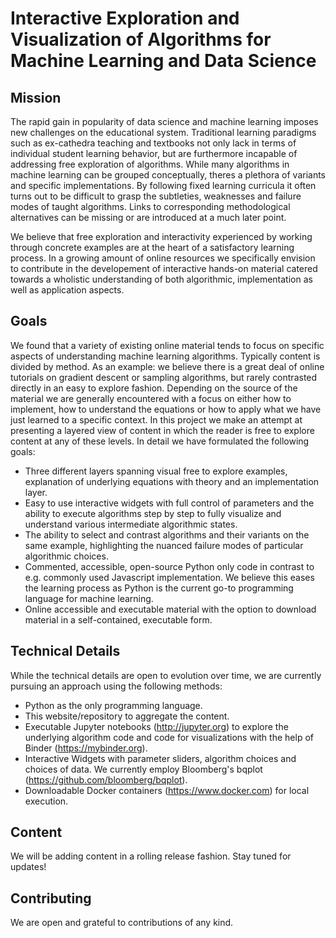 # Interactive Exploration and Visualization of Algorithms for Machine Learning and Data Science

## Mission
The rapid gain in popularity of data science and machine learning imposes new challenges on the educational system. Traditional 
learning paradigms such as ex-cathedra teaching and textbooks not only lack in terms of individual student learning behavior, but are furthermore incapable of addressing free exploration of algorithms. 
While many algorithms in machine learning can be grouped conceptually, theres a plethora of variants and specific implementations. By following fixed learning curricula it often turns out to be difficult to grasp the subtleties, weaknesses and failure modes of taught algorithms. Links to corresponding methodological alternatives can be missing or are introduced at a much later point. 

We believe that free exploration and interactivity experienced by working through concrete examples are at the heart of a satisfactory learning process. In a growing amount of online resources we specifically envision to contribute in the developement of interactive hands-on material catered towards a wholistic understanding of both algorithmic, implementation as well as application aspects.    

## Goals
We found that a variety of existing online material tends to focus on specific aspects of understanding machine learning algorithms. Typically content is divided by method. As an example: we believe there is a great deal of online tutorials on gradient descent or sampling algorithms, but rarely contrasted directly in an easy to explore fashion. Depending on the source of the material we are generally encountered with a focus on either how to implement, how to understand the equations or how to apply what we have just learned to a specific context. In this project we make an attempt at presenting a layered view of content in which the reader is free to explore content at any of these levels. In detail we have formulated the following goals:

* Three different layers spanning visual free to explore examples, explanation of underlying equations with theory and an implementation layer.  
* Easy to use interactive widgets with full control of parameters and the ability to execute algorithms step by step to fully visualize and understand various intermediate algorithmic states. 
* The ability to select and contrast algorithms and their variants on the same example, highlighting the nuanced failure modes of particular algorithmic choices.
* Commented, accessible, open-source Python only code in contrast to e.g. commonly used Javascript implementation. We believe this eases the learning process as Python is the current go-to programming language for machine learning. 
* Online accessible and executable material with the option to download material in a self-contained, executable form.   

## Technical Details 
While the technical details are open to evolution over time, we are currently pursuing an approach using the following methods:
* Python as the only programming language.
* This website/repository to aggregate the content.
* Executable Jupyter notebooks (http://jupyter.org) to explore the underlying algorithm code and code for visualizations with the help of Binder (https://mybinder.org).
* Interactive Widgets with parameter sliders, algorithm choices and choices of data. We currently employ Bloomberg's bqplot (https://github.com/bloomberg/bqplot).   
* Downloadable Docker containers (https://www.docker.com) for local execution.  

## Content
We will be adding content in a rolling release fashion. Stay tuned for updates! 

## Contributing
We are open and grateful to contributions of any kind. 
